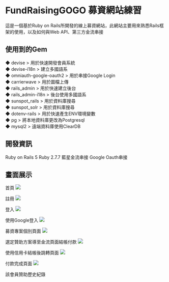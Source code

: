 
# FundRaisingGOGO 募資網站練習
這是一個基於Ruby on Rails所開發的線上募資網站，此網站主要用來熟悉Rails框架的使用，以及如何與Web API、第三方金流串接

## 使用到的Gem

◆ devise                    > 用於快速開發會員系統
<br/>
◆ devise-i18n               > 建立多國語系
<br/>
◆ omniauth-google-oauth2    > 用於串接Google Login
<br/>
◆ carrierwave               > 用於圖檔上傳
<br/>
◆ rails_admin               > 用於快速建立後台
<br/>
◆ rails_admin-i18n          > 後台使用多國語系
<br/>
◆ sunspot_rails             > 用於資料庫搜尋
<br/>
◆ sunspot_solr              > 用於資料庫搜尋
<br/>
◆ dotenv-rails              > 用於快速產生ENV環境變數
<br/>
◆ pg                        > 將本地資料庫更改為Postgresql
<br/>
◆ mysql2                    > 遠端資料庫使用ClearDB 
<br/>

##  開發資訊
Ruby on Rails 5
Ruby  2.7.7
藍星金流串接
Google Oauth串接


##  畫面展示

首頁
<img src="https://i.imgur.com/y20Qvqn.png">

註冊
<img src="https://i.imgur.com/SXgBETk.png">

登入
<img src="https://i.imgur.com/r4Z6gPl.png">

使用Google登入
<img src="https://i.imgur.com/1VX4ZrJ.png">

募資專案個別頁面
<img src="https://i.imgur.com/6beo71V.png">

選定贊助方案導至金流頁面結帳付款
<img src="https://i.imgur.com/2ouyOma.png">

使用信用卡結帳後跳轉頁面
<img src="https://i.imgur.com/FynNJYi.png">

付款完成頁面
<img src="https://i.imgur.com/pE412uK.png">

該會員贊助歷史紀錄
<img src="">
